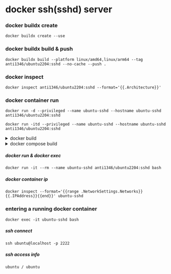 # docker ssh(sshd) server

### docker buildx create
```
docker buildx create --use
```
### docker buildx build & push
```
docker buildx build --platform linux/amd64,linux/arm64 --tag anti1346/ubuntu2204:sshd --no-cache --push .
```
### docker inspect
```
docker inspect anti1346/ubuntu2204:sshd --format='{{.Architecture}}'
```
### docker container run
```
docker run -d --privileged --name ubuntu-sshd --hostname ubuntu-sshd anti1346/ubuntu2204:sshd
```
```
docker run -itd --privileged --name ubuntu-sshd --hostname ubuntu-sshd anti1346/ubuntu2204:sshd
```


<details>
<summary>docker build</summary>

## docker
##### docker build
```
docker build --tag anti1346/ubuntu2204:sshd --no-cache .
```
```
docker build --tag anti1346/ubuntu2204:sshd --build-arg SSH_USER=ubuntu --build-arg SSH_PASSWORD=ubuntu --no-cache .
```
##### docker push
```
docker push anti1346/ubuntu2204:sshd
```
##### docker run(SSH Server)
```
docker run -d -p 2222:22 --name ubuntu-sshd anti1346/ubuntu2204:sshd
```
</details>


<details>
<summary>docker compose build</summary>

## docker-compose
##### docker-compose build
```
docker-compose build --no-cache
```
```
docker-compose up --build -d; docker-compose ps; docker-compose logs -f
```
```
docker-compose up -d; docker-compose ps; docker-compose logs -f
```
```
docker-compose exec ssh-server bash
```
</details>

##### docker run & docker exec
```
docker run -it --rm --name ubuntu-sshd anti1346/ubuntu2204:sshd bash
```
##### docker container ip
```
docker inspect --format='{{range .NetworkSettings.Networks}}{{.IPAddress}}{{end}}' ubuntu-sshd
```

### entering a running docker container
```
docker exec -it ubuntu-sshd bash
```
##### ssh connect
```
ssh ubuntu@localhost -p 2222
```
##### ssh access info
```
ubuntu / ubuntu
```
